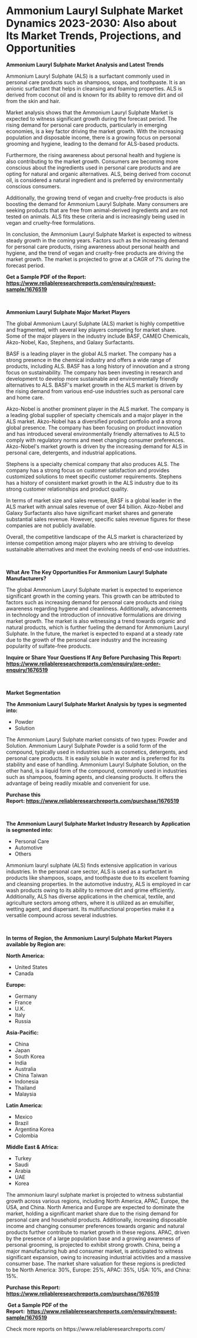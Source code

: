 <p><h1>Ammonium Lauryl Sulphate Market Dynamics 2023-2030: Also about Its Market Trends, Projections, and Opportunities</h1></p><p><strong>Ammonium Lauryl Sulphate Market Analysis and Latest Trends</strong></p>
<p><p>Ammonium Lauryl Sulphate (ALS) is a surfactant commonly used in personal care products such as shampoos, soaps, and toothpaste. It is an anionic surfactant that helps in cleansing and foaming properties. ALS is derived from coconut oil and is known for its ability to remove dirt and oil from the skin and hair.</p><p>Market analysis shows that the Ammonium Lauryl Sulphate Market is expected to witness significant growth during the forecast period. The rising demand for personal care products, particularly in emerging economies, is a key factor driving the market growth. With the increasing population and disposable income, there is a growing focus on personal grooming and hygiene, leading to the demand for ALS-based products.</p><p>Furthermore, the rising awareness about personal health and hygiene is also contributing to the market growth. Consumers are becoming more conscious about the ingredients used in personal care products and are opting for natural and organic alternatives. ALS, being derived from coconut oil, is considered a natural ingredient and is preferred by environmentally conscious consumers.</p><p>Additionally, the growing trend of vegan and cruelty-free products is also boosting the demand for Ammonium Lauryl Sulphate. Many consumers are seeking products that are free from animal-derived ingredients and are not tested on animals. ALS fits these criteria and is increasingly being used in vegan and cruelty-free formulations.</p><p>In conclusion, the Ammonium Lauryl Sulphate Market is expected to witness steady growth in the coming years. Factors such as the increasing demand for personal care products, rising awareness about personal health and hygiene, and the trend of vegan and cruelty-free products are driving the market growth. The market is projected to grow at a CAGR of 7% during the forecast period.</p></p>
<p><strong>Get a Sample PDF of the Report:&nbsp; <a href="https://www.reliableresearchreports.com/enquiry/request-sample/1676519">https://www.reliableresearchreports.com/enquiry/request-sample/1676519</a></strong></p>
<p>&nbsp;</p>
<p><strong>Ammonium Lauryl Sulphate Major Market Players</strong></p>
<p><p>The global Ammonium Lauryl Sulphate (ALS) market is highly competitive and fragmented, with several key players competing for market share. Some of the major players in the industry include BASF, CAMEO Chemicals, Akzo-Nobel, Kao, Stephens, and Galaxy Surfactants.</p><p>BASF is a leading player in the global ALS market. The company has a strong presence in the chemical industry and offers a wide range of products, including ALS. BASF has a long history of innovation and a strong focus on sustainability. The company has been investing in research and development to develop more sustainable and environmentally friendly alternatives to ALS. BASF's market growth in the ALS market is driven by the rising demand from various end-use industries such as personal care and home care.</p><p>Akzo-Nobel is another prominent player in the ALS market. The company is a leading global supplier of specialty chemicals and a major player in the ALS market. Akzo-Nobel has a diversified product portfolio and a strong global presence. The company has been focusing on product innovation and has introduced several environmentally friendly alternatives to ALS to comply with regulatory norms and meet changing consumer preferences. Akzo-Nobel's market growth is driven by the increasing demand for ALS in personal care, detergents, and industrial applications.</p><p>Stephens is a specialty chemical company that also produces ALS. The company has a strong focus on customer satisfaction and provides customized solutions to meet specific customer requirements. Stephens has a history of consistent market growth in the ALS industry due to its strong customer relationships and product quality.</p><p>In terms of market size and sales revenue, BASF is a global leader in the ALS market with annual sales revenue of over $4 billion. Akzo-Nobel and Galaxy Surfactants also have significant market shares and generate substantial sales revenue. However, specific sales revenue figures for these companies are not publicly available.</p><p>Overall, the competitive landscape of the ALS market is characterized by intense competition among major players who are striving to develop sustainable alternatives and meet the evolving needs of end-use industries.</p></p>
<p>&nbsp;</p>
<p><strong>What Are The Key Opportunities For Ammonium Lauryl Sulphate Manufacturers?</strong></p>
<p><p>The global Ammonium Lauryl Sulphate market is expected to experience significant growth in the coming years. This growth can be attributed to factors such as increasing demand for personal care products and rising awareness regarding hygiene and cleanliness. Additionally, advancements in technology and the introduction of innovative formulations are driving market growth. The market is also witnessing a trend towards organic and natural products, which is further fueling the demand for Ammonium Lauryl Sulphate. In the future, the market is expected to expand at a steady rate due to the growth of the personal care industry and the increasing popularity of sulfate-free products.</p></p>
<p><strong>Inquire or Share Your Questions If Any Before Purchasing This Report: <a href="https://www.reliableresearchreports.com/enquiry/pre-order-enquiry/1676519">https://www.reliableresearchreports.com/enquiry/pre-order-enquiry/1676519</a></strong></p>
<p>&nbsp;</p>
<p><strong>Market Segmentation</strong></p>
<p><strong>The Ammonium Lauryl Sulphate Market Analysis by types is segmented into:</strong></p>
<p><ul><li>Powder</li><li>Solution</li></ul></p>
<p><p>The Ammonium Lauryl Sulphate market consists of two types: Powder and Solution. Ammonium Lauryl Sulphate Powder is a solid form of the compound, typically used in industries such as cosmetics, detergents, and personal care products. It is easily soluble in water and is preferred for its stability and ease of handling. Ammonium Lauryl Sulphate Solution, on the other hand, is a liquid form of the compound, commonly used in industries such as shampoos, foaming agents, and cleansing products. It offers the advantage of being readily mixable and convenient for use.</p></p>
<p><strong>Purchase this Report:&nbsp;<a href="https://www.reliableresearchreports.com/purchase/1676519">https://www.reliableresearchreports.com/purchase/1676519</a></strong></p>
<p>&nbsp;</p>
<p><strong>The Ammonium Lauryl Sulphate Market Industry Research by Application is segmented into:</strong></p>
<p><ul><li>Personal Care</li><li>Automotive</li><li>Others</li></ul></p>
<p><p>Ammonium lauryl sulphate (ALS) finds extensive application in various industries. In the personal care sector, ALS is used as a surfactant in products like shampoos, soaps, and toothpaste due to its excellent foaming and cleansing properties. In the automotive industry, ALS is employed in car wash products owing to its ability to remove dirt and grime efficiently. Additionally, ALS has diverse applications in the chemical, textile, and agriculture sectors among others, where it is utilized as an emulsifier, wetting agent, and dispersant. Its multifunctional properties make it a versatile compound across several industries.</p></p>
<p>&nbsp;</p>
<p><strong>In terms of Region, the Ammonium Lauryl Sulphate Market Players available by Region are:</strong></p>
<p>
    <p> <strong> North America: </strong>
        <ul>
            <li>United States</li>
            <li>Canada</li>
        </ul>
        </p> 
    <p> <strong> Europe: </strong>
        <ul>
            <li>Germany</li>
            <li>France</li>
            <li>U.K.</li>
            <li>Italy</li>
            <li>Russia</li>
        </ul>
        </p> 
    <p> <strong> Asia-Pacific: </strong>
        <ul>
            <li>China</li>
            <li>Japan</li>
            <li>South Korea</li>
            <li>India</li>
            <li>Australia</li>
            <li>China Taiwan</li>
            <li>Indonesia</li>
            <li>Thailand</li>
            <li>Malaysia</li>
        </ul>
        </p> 
    <p> <strong> Latin America: </strong>
        <ul>
            <li>Mexico</li>
            <li>Brazil</li>
            <li>Argentina Korea</li>
            <li>Colombia</li>
        </ul>
        </p> 
    <p> <strong> Middle East & Africa: </strong>
        <ul>
            <li>Turkey</li>
            <li>Saudi</li>
            <li>Arabia</li>
            <li>UAE</li>
            <li>Korea</li>
        </ul>
    </p>
    </p>
<p><p>The ammonium lauryl sulphate market is projected to witness substantial growth across various regions, including North America, APAC, Europe, the USA, and China. North America and Europe are expected to dominate the market, holding a significant market share due to the rising demand for personal care and household products. Additionally, increasing disposable income and changing consumer preferences towards organic and natural products further contribute to market growth in these regions. APAC, driven by the presence of a large population base and a growing awareness of personal grooming, is projected to exhibit strong growth. China, being a major manufacturing hub and consumer market, is anticipated to witness significant expansion, owing to increasing industrial activities and a massive consumer base. The market share valuation for these regions is predicted to be North America: 30%, Europe: 25%, APAC: 35%, USA: 10%, and China: 15%.</p></p>
<p><strong>Purchase this Report: <a href="https://www.reliableresearchreports.com/purchase/1676519">https://www.reliableresearchreports.com/purchase/1676519</a></strong></p>
<p>&nbsp;<strong>Get a Sample PDF of the Report:&nbsp;&nbsp;<a href="https://www.reliableresearchreports.com/enquiry/request-sample/1676519">https://www.reliableresearchreports.com/enquiry/request-sample/1676519</a></strong></p>
<p><strong></strong></p>
<p>Check more reports on https://www.reliableresearchreports.com/</p>
